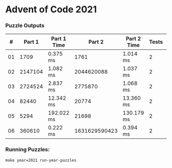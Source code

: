 <h1>Advent of Code 2021</h1>
<h3>Puzzle Outputs</h3>
<table>

<thead>

<tr><th>#  </th><th>Part 1  </th><th>Part 1 Time  </th><th>Part 2       </th><th>Part 2 Time  </th><th>Tests  </th><th>Tests Time  </th></tr>

</thead>

<tbody>

<tr><td>01 </td><td>1709    </td><td>0.375 ms     </td><td>1761         </td><td>1.014 ms     </td><td>2      </td><td>1.306 ms    </td></tr>

<tr><td>02 </td><td>2147104 </td><td>1.082 ms     </td><td>2044620088   </td><td>1.037 ms     </td><td>2      </td><td>2.001 ms    </td></tr>

<tr><td>03 </td><td>2724524 </td><td>2.837 ms     </td><td>2775870      </td><td>1.068 ms     </td><td>2      </td><td>3.598 ms    </td></tr>

<tr><td>04 </td><td>82440   </td><td>12.342 ms    </td><td>20774        </td><td>13.360 ms    </td><td>2      </td><td>21.631 ms   </td></tr>

<tr><td>05 </td><td>5294    </td><td>192.022 ms   </td><td>21698        </td><td>130.179 ms   </td><td>2      </td><td>303.805 ms  </td></tr>

<tr><td>06 </td><td>360610  </td><td>0.222 ms     </td><td>1631629590423</td><td>0.394 ms     </td><td>2      </td><td>0.995 ms    </td></tr>

</tbody>

</table>

<h3>Running Puzzles:</h3>
<p><code>make year=2021 run-year-puzzles</code></p>